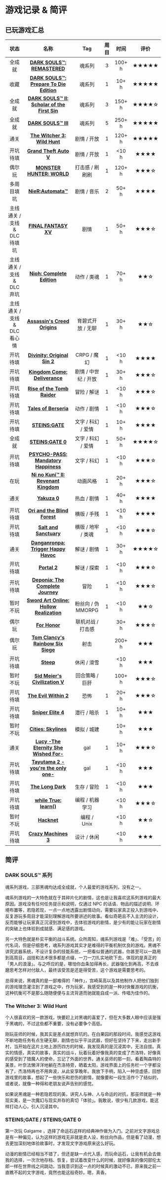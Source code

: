 # 游戏记录 & 简评

## 已玩游戏汇总

|             状态             |                             名称                             |         Tag          | 周目 |  时间  | 评价  |
| :--------------------------: | :----------------------------------------------------------: | :------------------: | :--: | :----: | :---: |
|            全成就            | [**DARK SOULS™: REMASTERED**](https://store.steampowered.com/app/570940/) |        魂系列        |  3   | 100+ h | ★★★★★ |
|             收藏             | [**DARK SOULS™: Prepare To Die Edition**](https://store.steampowered.com/app/211420) |        魂系列        |  1   | 10+ h  | ★★★★★ |
|            全成就            | [**DARK SOULS™ II: Scholar of the First Sin**](https://store.steampowered.com/app/335300) |        魂系列        |  3   | 150+ h | ★★★★☆ |
|            全成就            | [**DARK SOULS™ III**](https://store.steampowered.com/app/374320) |        魂系列        |  5   | 250+ h | ★★★★★ |
|             通关             | [**The Witcher 3: Wild Hunt**](https://store.steampowered.com/app/292030) |     剧情 / 开放      |  1   | 120+ h | ★★★★★ |
|           开坑待填           | [**Grand Theft Auto V**](https://store.steampowered.com/app/271590) |     剧情 / 开放      |  1   | <10 h  | ★★★★  |
|            偶尔玩            | [**MONSTER HUNTER: WORLD**](https://store.steampowered.com/app/582010) |   打击感 / 刷刷刷    |  1   | 120+ h | ★★★☆  |
|          多周目填坑          | [**NieR:Automata™**](https://store.steampowered.com/app/524220) |     剧情 / 音乐      |  2   | 50+ h  | ★★★★  |
| 主线通关 / 支线 & DLC 待填坑 | [**FINAL FANTASY XV**](https://store.steampowered.com/app/637650) |         剧情         |  1   | 50+ h  | ★★★☆  |
|  主线通关 / 支线 & DLC 弃坑  | [**Nioh: Complete Edition**](https://store.steampowered.com/app/485510) |     动作 / 类魂      |  1   | 70+ h  |  ★★☆  |
| 主线通关 / 支线 & DLC 看心情 | [**Assassin's Creed Origins**](https://store.steampowered.com/app/582160) |  育碧式开放 / 无聊   |  1   | 30+ h  |  ★★☆  |
|           开坑待填           | [**Divinity: Original Sin 2**](https://store.steampowered.com/app/435150) |     CRPG / 魔幻      |  1   | <10 h  | ★★★★  |
|           开坑待填           | [**Kingdom Come: Deliverance**](https://store.steampowered.com/app/379430) | 剧情 / 中世纪 / 开放 |  1   | 30+ h  | ★★★☆  |
|           开坑待填           | [**Rise of the Tomb Raider**](https://store.steampowered.com/app/391220) |     冒险 / 解谜      |  1   | <10 h  | ★★★☆  |
|           开坑待填           | [**Tales of Berseria**](https://store.steampowered.com/app/429660) |     动作 / 剧情      |  1   | <10 h  | ★★★☆  |
|           开坑待填           | [**STEINS;GATE**](https://store.steampowered.com/app/412830) |  文字 / 科幻 / 爱情  |  1   | 10+ h  | ★★★★  |
|            全成就            | [**STEINS;GATE 0**](https://store.steampowered.com/app/825630) |  文字 / 科幻 / 爱情  |  1   | 50+ h  | ★★★★☆ |
|           开坑待填           | [**PSYCHO-PASS: Mandatory Happiness**](https://store.steampowered.com/app/522880) |     文字 / 科幻      |  1   | <10 h  | ★★★☆  |
|             在玩             | [**Ni no Kuni™ II: Revenant Kingdom**](https://store.steampowered.com/app/589360) |       动画风格       |  1   | 20+ h  | ★★★☆  |
|             通关             |  [**Yakuza 0**](https://store.steampowered.com/app/638970)   |     热血 / 剧情      |  1   | 40+ h  | ★★★★  |
|           开坑待填           | [**Ori and the Blind Forest**](https://store.steampowered.com/app/261570) |     横版 / 手残      |  1   | <10 h  | ★★★★  |
|           开坑待填           | [**Salt and Sanctuary**](https://store.steampowered.com/app/283640) |  横版 / 地牢 / 类魂  |  1   | <10 h  | ★★★☆  |
|             通关             | [**Danganronpa: Trigger Happy Havoc**](https://store.steampowered.com/app/413410) |     解谜 / 剧情      |  1   | 30+ h  | ★★★★☆ |
|           开坑待填           |    [**Portal 2**](https://store.steampowered.com/app/620)    |     解谜 / 探索      |  1   | <10 h  | ★★★☆  |
|           开坑待填           | [**Deponia: The Complete Journey**](https://store.steampowered.com/app/292910) |         冒险         |  1   | <10 h  | ★★★☆  |
|           暂时不玩           | [**Sword Art Online: Hollow Realization**](https://store.steampowered.com/app/607890) |  粉丝向 / 伪 MMORPG  |  1   | <10 h  |  ★★☆  |
|            偶尔玩            |  [**For Honor**](https://store.steampowered.com/app/304390)  |  联机对战 / 打击感   |      | 30+ h  | ★★★☆  |
|            偶尔玩            | [**Tom Clancy's Rainbow Six Siege**](https://store.steampowered.com/app/359550) |         射击         |      | 200+ h |  ★★★  |
|           开坑待填           |    [**Steep**](https://store.steampowered.com/app/460920)    |     休闲 / 滑雪      |      | <10 h  |  ★★★  |
|           暂时不玩           | [**Sid Meier's Civilization V**](https://store.steampowered.com/app/8930) |   回合策略 / 巨肝    |      | 100+ h | ★★★☆  |
|           开坑待填           | [**The Evil Within 2**](https://store.steampowered.com/app/601430) |         恐怖         |  1   | 20+ h  | ★★★☆  |
|           开坑待填           | [**Sniper Elite 4**](https://store.steampowered.com/app/312660) |     潜行 / 暗杀      |  1   | 10+ h  |  ★★★  |
|           暂时不玩           | [**Cities: Skylines**](https://store.steampowered.com/app/255710) |     模拟 / 城建      |      | 10+ h  |  ★★★  |
|             通关             | [**Lucy -The Eternity She Wished For-**](https://store.steampowered.com/app/430960) |         gal          |  1   | 10+ h  | ★★★☆  |
|           开坑待填           | [**Tayutama 2 -you're the only one-**](https://store.steampowered.com/app/552280) |         gal          |  1   | <10 h  |  ★★★  |
|           开坑待填           | [**The Long Dark**](https://store.steampowered.com/app/305620) |     生存 / 冒险      |  1   | <10 h  |  ★★★  |
|           开坑待填           | [**while True: learn()**](https://store.steampowered.com/app/619150) |   编程 / 机器学习    |      | <10 h  | ★★★☆  |
|           暂时不玩           |   [**Hacknet**](https://store.steampowered.com/app/365450)   |     编程 / Unix      |      | <10 h  |  ★★☆  |
|           开坑待填           | [**Crazy Machines 3**](https://store.steampowered.com/app/351920) |     设计 / 休闲      |      | <10 h  |  ★★★  |

## 简评

### **DARK SOULS™ 系列**

魂系列游戏，三部黑魂均达成全成就，个人最爱的游戏系列，没有之一。

魂系列游戏的一大特色就在于其碎片化的剧情，这也是让我喜欢这系列游戏的最大原因。游戏没有任何任务提示和说明，仅通过 NPC 的话语、物品的描述说明、环境布置等，若隐若现，一点一点地透露出剧情动向，需要玩家真正投入到游戏中、反复游玩多周目才能深刻理解游戏所要讲述的故事。看似奇葩且不入主流的设计，反而能够让玩家真正沉浸到游戏中，去体验游戏的剧情，是少有的能让玩家在剧情的突破上也体验到成就感、满足感的游戏。

另一大特色就是朴实平衡的战斗系统。众所周知，魂系列游戏是「难」、「受苦」的代名词，但是仔细思考，魂系列游戏其实才是难得的平衡机制优良的游戏。黑魂不讲究武器系统，不设计复杂的技能系统，一把看似普通的武器，你甚至可以一路用到高周目，战技和法术很多都是点缀，一刀一刀扎实地砍下去，体现的是真正的「男人的浪漫」。与之呼应的是，哪怕你血条加得再长，武器强化到再高，不去琢磨思考怎样对付敌人，最终该受苦是还是得受苦，这个游戏是需要思考的。

总得来说，黑魂真的是一部难得的「神作」，宫崎英高以及其他制作人把他们独到的游戏理念灌注到了游戏之中，作为玩家，我感受到的是一种对快餐游戏的抗衡，这种抗衡可不是那么随随便便与主流背道而驰就能自成一派、传唱为佳作的。

### **The Witcher 3: Wild Hunt**

个人很喜欢的另一款游戏，快要赶上对黑魂的喜爱了，但在大多数人眼中应该是强于黑魂的，不过这些都不重要，没有必要争个高低。

刚玩巫师的时候，我其实是差点就想弃坑的。在白果园的那段时间，我感觉这游戏不断地跑任务有点生硬无聊，剧情也似乎平淡武器，但好在坚持了下来，走出新手村，当开始在这片土地上游历四方的时候，我发现真的是沉浸其中，无法自拔。真实的情感，真实的故事，真实的战斗，玩着玩着好像我真的变成了杰洛特，好像真的感受到了猎魔人的使命，忘记了外面的世界。通关巫师的那一刻，看着陶森特的美景，叶奈法懒洋洋地躺在杰洛特旁，晒着太阳，游戏界面上的任务栏一个字都没有了，杰洛特再也不用奔波，从此安享晚年。我放下手柄，陷入一种空虚感，回想游戏里的故事，想起了一些快乐和悲伤的剧情，就像要和一段生活作个了结似的，或者说，就像一种得和老朋友说声告别的感觉。

如果说黑魂是一种若隐若现的美，讲究人与神、人与命运的对抗，那巫师就是一种现实美，是一次魔幻与现实并存的真切「体验」。我敢说，很少有几款游戏，能这样打动人心，引人沉浸其中。

### **STEINS;GATE / STEINS;GATE 0**

第一次玩 Galgame ，选择了命运石这样的经典神作做为入门。之前对文字游戏总是有一种偏见，认为这样的游戏无非就是卖人设，粉丝向作品，但是看了动漫，想去更加深刻地体验故事时，才发现文字游戏原来这么好玩。

动漫的剧情已经相当不错了，但还是缺一点代入感，而玩命运石，让我有机会去做我的选择，一次次地存档、恢复，尝试着改变什么的时候，就好像真的像冈部伦太郎一样在世界线之间跳动，当我意识到这一点的时候真的激动不已，原来我之前一直瞧不起的文字游戏，竟然也能这般奇妙。嗯，真香。